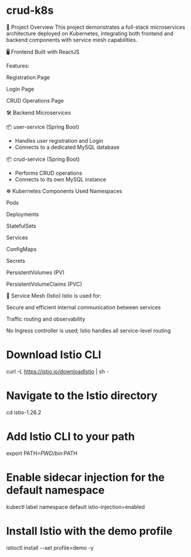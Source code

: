 # crud-k8s

📌 Project Overview
This project demonstrates a full-stack microservices architecture deployed on Kubernetes, integrating both frontend and backend components with service mesh capabilities.

🖥️ Frontend
Built with ReactJS

Features:

Registration Page

Login Page

CRUD Operations Page

🛠️ Backend Microservices

📦 user-service (Spring Boot)
- Handles user registration and Login
- Connects to a dedicated MySQL database

📦 crud-service (Spring Boot)
- Performs CRUD operations
- Connects to its own MySQL instance

☸️ Kubernetes Components Used
Namespaces

Pods

Deployments

StatefulSets

Services

ConfigMaps

Secrets

PersistentVolumes (PV)

PersistentVolumeClaims (PVC)

🔗 Service Mesh (Istio)
Istio is used for:

Secure and efficient internal communication between services

Traffic routing and observability

No Ingress controller is used; Istio handles all service-level routing


# Download Istio CLI
curl -L https://istio.io/downloadIstio | sh -

# Navigate to the Istio directory
cd istio-1.26.2

# Add Istio CLI to your path
export PATH=$PWD/bin:$PATH

# Enable sidecar injection for the default namespace
kubectl label namespace default istio-injection=enabled

# Install Istio with the demo profile
istioctl install --set profile=demo -y
